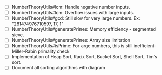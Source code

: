 - [ ] NumberTheoryUtils#lcm: Handle negative number inputs.
- [ ] NumberTheoryUtils#lcm: Overflow issues with large inputs.
- [ ] NumberTheoryUtils#gcd: Still slow for very large numbers. Ex: "281474976710597, 17, 1"
- [ ] NumberTheoryUtils#generatePrimes: Memory efficiency - segmented sieve.
- [ ] NumberTheoryUtils#generatePrimes: Array size limitation
- [ ] NumberTheoryUtils#isPrime: For large numbers, this is still inefficient- Miller-Rabin primality check
- [ ] Implementation of Heap Sort, Radix Sort, Bucket Sort, Shell Sort, Tim's sort.
- [ ] Document all sorting algorithms with diagram 
